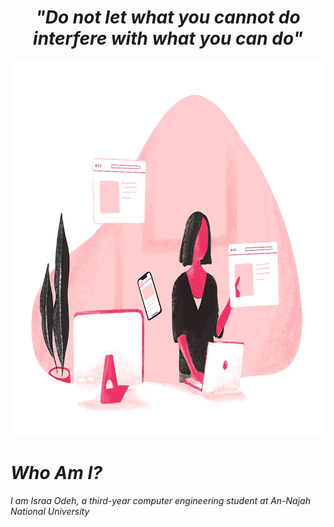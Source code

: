<h1 align = "center"> <i> "Do not let what you cannot do interfere with what you can do" <i> </h1>
<p align = "center"> <img src="Programmer.gif" alt="A GIF of a programmer" height = "600px"> </p>
<h1> Who Am I? </h1>
<p>  I am Israa Odeh, a third-year computer engineering student at An-Najah National University </p>

